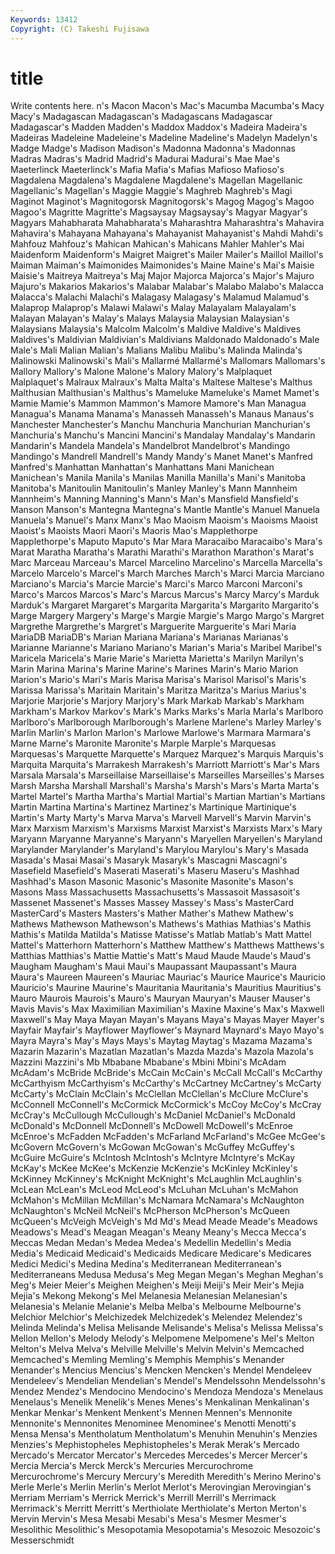 ```yaml
---
Keywords: 13412 
Copyright: (C) Takeshi Fujisawa
---
```


# title

Write contents here.
n's Macon Macon's Mac's Macumba Macumba's Macy Macy's Madagascan
Madagascan's Madagascans Madagascar Madagascar's Madden Madden's Maddox Maddox's Madeira Madeira's
Madeiras Madeleine Madeleine's Madeline Madeline's Madelyn Madelyn's Madge Madge's Madison
Madison's Madonna Madonna's Madonnas Madras Madras's Madrid Madrid's Madurai Madurai's
Mae Mae's Maeterlinck Maeterlinck's Mafia Mafia's Mafias Mafioso Mafioso's Magdalena
Magdalena's Magdalene Magdalene's Magellan Magellanic Magellanic's Magellan's Maggie Maggie's Maghreb
Maghreb's Magi Maginot Maginot's Magnitogorsk Magnitogorsk's Magog Magog's Magoo Magoo's
Magritte Magritte's Magsaysay Magsaysay's Magyar Magyar's Magyars Mahabharata Mahabharata's Maharashtra
Maharashtra's Mahavira Mahavira's Mahayana Mahayana's Mahayanist Mahayanist's Mahdi Mahdi's Mahfouz
Mahfouz's Mahican Mahican's Mahicans Mahler Mahler's Mai Maidenform Maidenform's Maigret
Maigret's Mailer Mailer's Maillol Maillol's Maiman Maiman's Maimonides Maimonides's Maine
Maine's Mai's Maisie Maisie's Maitreya Maitreya's Maj Major Majorca Majorca's
Major's Majuro Majuro's Makarios Makarios's Malabar Malabar's Malabo Malabo's Malacca
Malacca's Malachi Malachi's Malagasy Malagasy's Malamud Malamud's Malaprop Malaprop's Malawi
Malawi's Malay Malayalam Malayalam's Malayan Malayan's Malay's Malays Malaysia Malaysian
Malaysian's Malaysians Malaysia's Malcolm Malcolm's Maldive Maldive's Maldives Maldives's Maldivian
Maldivian's Maldivians Maldonado Maldonado's Male Male's Mali Malian Malian's Malians
Malibu Malibu's Malinda Malinda's Malinowski Malinowski's Mali's Mallarmé Mallarmé's Mallomars
Mallomars's Mallory Mallory's Malone Malone's Malory Malory's Malplaquet Malplaquet's Malraux
Malraux's Malta Malta's Maltese Maltese's Malthus Malthusian Malthusian's Malthus's Mameluke
Mameluke's Mamet Mamet's Mamie Mamie's Mammon Mammon's Mamore Mamore's Man
Managua Managua's Manama Manama's Manasseh Manasseh's Manaus Manaus's Manchester Manchester's
Manchu Manchuria Manchurian Manchurian's Manchuria's Manchu's Mancini Mancini's Mandalay Mandalay's
Mandarin Mandarin's Mandela Mandela's Mandelbrot Mandelbrot's Mandingo Mandingo's Mandrell Mandrell's
Mandy Mandy's Manet Manet's Manfred Manfred's Manhattan Manhattan's Manhattans Mani
Manichean Manichean's Manila Manila's Manilas Manilla Manilla's Mani's Manitoba Manitoba's
Manitoulin Manitoulin's Manley Manley's Mann Mannheim Mannheim's Manning Manning's Mann's
Man's Mansfield Mansfield's Manson Manson's Mantegna Mantegna's Mantle Mantle's Manuel
Manuela Manuela's Manuel's Manx Manx's Mao Maoism Maoism's Maoisms Maoist
Maoist's Maoists Maori Maori's Maoris Mao's Mapplethorpe Mapplethorpe's Maputo Maputo's
Mar Mara Maracaibo Maracaibo's Mara's Marat Maratha Maratha's Marathi Marathi's
Marathon Marathon's Marat's Marc Marceau Marceau's Marcel Marcelino Marcelino's Marcella
Marcella's Marcelo Marcelo's Marcel's March Marches March's Marci Marcia Marciano
Marciano's Marcia's Marcie Marcie's Marci's Marco Marconi Marconi's Marco's Marcos
Marcos's Marc's Marcus Marcus's Marcy Marcy's Marduk Marduk's Margaret Margaret's
Margarita Margarita's Margarito Margarito's Marge Margery Margery's Marge's Margie Margie's
Margo Margo's Margret Margrethe Margrethe's Margret's Marguerite Marguerite's Mari Maria
MariaDB MariaDB's Marian Mariana Mariana's Marianas Marianas's Marianne Marianne's Mariano
Mariano's Marian's Maria's Maribel Maribel's Maricela Maricela's Marie Marie's Marietta
Marietta's Marilyn Marilyn's Marin Marina Marina's Marine Marine's Marines Marin's
Mario Marion Marion's Mario's Mari's Maris Marisa Marisa's Marisol Marisol's
Maris's Marissa Marissa's Maritain Maritain's Maritza Maritza's Marius Marius's Marjorie
Marjorie's Marjory Marjory's Mark Markab Markab's Markham Markham's Markov Markov's
Mark's Marks Marks's Marla Marla's Marlboro Marlboro's Marlborough Marlborough's Marlene
Marlene's Marley Marley's Marlin Marlin's Marlon Marlon's Marlowe Marlowe's Marmara
Marmara's Marne Marne's Maronite Maronite's Marple Marple's Marquesas Marquesas's Marquette
Marquette's Marquez Marquez's Marquis Marquis's Marquita Marquita's Marrakesh Marrakesh's Marriott
Marriott's Mar's Mars Marsala Marsala's Marseillaise Marseillaise's Marseilles Marseilles's Marses
Marsh Marsha Marshall Marshall's Marsha's Marsh's Mars's Marta Marta's Martel
Martel's Martha Martha's Martial Martial's Martian Martian's Martians Martin Martina
Martina's Martinez Martinez's Martinique Martinique's Martin's Marty Marty's Marva Marva's
Marvell Marvell's Marvin Marvin's Marx Marxism Marxism's Marxisms Marxist Marxist's
Marxists Marx's Mary Maryann Maryanne Maryanne's Maryann's Maryellen Maryellen's Maryland
Marylander Marylander's Maryland's Marylou Marylou's Mary's Masada Masada's Masai Masai's
Masaryk Masaryk's Mascagni Mascagni's Masefield Masefield's Maserati Maserati's Maseru Maseru's
Mashhad Mashhad's Mason Masonic Masonic's Masonite Masonite's Mason's Masons Mass
Massachusetts Massachusetts's Massasoit Massasoit's Massenet Massenet's Masses Massey Massey's Mass's
MasterCard MasterCard's Masters Masters's Mather Mather's Mathew Mathew's Mathews Mathewson
Mathewson's Mathews's Mathias Mathias's Mathis Mathis's Matilda Matilda's Matisse Matisse's
Matlab Matlab's Matt Mattel Mattel's Matterhorn Matterhorn's Matthew Matthew's Matthews
Matthews's Matthias Matthias's Mattie Mattie's Matt's Maud Maude Maude's Maud's
Maugham Maugham's Maui Maui's Maupassant Maupassant's Maura Maura's Maureen Maureen's
Mauriac Mauriac's Maurice Maurice's Mauricio Mauricio's Maurine Maurine's Mauritania Mauritania's
Mauritius Mauritius's Mauro Maurois Maurois's Mauro's Mauryan Mauryan's Mauser Mauser's
Mavis Mavis's Max Maximilian Maximilian's Maxine Maxine's Max's Maxwell Maxwell's
May Maya Mayan Mayan's Mayans Maya's Mayas Mayer Mayer's Mayfair
Mayfair's Mayflower Mayflower's Maynard Maynard's Mayo Mayo's Mayra Mayra's May's
Mays Mays's Maytag Maytag's Mazama Mazama's Mazarin Mazarin's Mazatlan Mazatlan's
Mazda Mazda's Mazola Mazola's Mazzini Mazzini's Mb Mbabane Mbabane's Mbini
Mbini's McAdam McAdam's McBride McBride's McCain McCain's McCall McCall's McCarthy
McCarthyism McCarthyism's McCarthy's McCartney McCartney's McCarty McCarty's McClain McClain's McClellan
McClellan's McClure McClure's McConnell McConnell's McCormick McCormick's McCoy McCoy's McCray
McCray's McCullough McCullough's McDaniel McDaniel's McDonald McDonald's McDonnell McDonnell's McDowell
McDowell's McEnroe McEnroe's McFadden McFadden's McFarland McFarland's McGee McGee's McGovern
McGovern's McGowan McGowan's McGuffey McGuffey's McGuire McGuire's McIntosh McIntosh's McIntyre
McIntyre's McKay McKay's McKee McKee's McKenzie McKenzie's McKinley McKinley's McKinney
McKinney's McKnight McKnight's McLaughlin McLaughlin's McLean McLean's McLeod McLeod's McLuhan
McLuhan's McMahon McMahon's McMillan McMillan's McNamara McNamara's McNaughton McNaughton's McNeil
McNeil's McPherson McPherson's McQueen McQueen's McVeigh McVeigh's Md Md's Mead
Meade Meade's Meadows Meadows's Mead's Meagan Meagan's Meany Meany's Mecca
Mecca's Meccas Medan Medan's Medea Medea's Medellin Medellin's Media Media's
Medicaid Medicaid's Medicaids Medicare Medicare's Medicares Medici Medici's Medina Medina's
Mediterranean Mediterranean's Mediterraneans Medusa Medusa's Meg Megan Megan's Meghan Meghan's
Meg's Meier Meier's Meighen Meighen's Meiji Meiji's Meir Meir's Mejia
Mejia's Mekong Mekong's Mel Melanesia Melanesian Melanesian's Melanesia's Melanie Melanie's
Melba Melba's Melbourne Melbourne's Melchior Melchior's Melchizedek Melchizedek's Melendez Melendez's
Melinda Melinda's Melisa Melisande Melisande's Melisa's Melissa Melissa's Mellon Mellon's
Melody Melody's Melpomene Melpomene's Mel's Melton Melton's Melva Melva's Melville
Melville's Melvin Melvin's Memcached Memcached's Memling Memling's Memphis Memphis's Menander
Menander's Mencius Mencius's Mencken Mencken's Mendel Mendeleev Mendeleev's Mendelian Mendelian's
Mendel's Mendelssohn Mendelssohn's Mendez Mendez's Mendocino Mendocino's Mendoza Mendoza's Menelaus
Menelaus's Menelik Menelik's Menes Menes's Menkalinan Menkalinan's Menkar Menkar's Menkent
Menkent's Mennen Mennen's Mennonite Mennonite's Mennonites Menominee Menominee's Menotti Menotti's
Mensa Mensa's Mentholatum Mentholatum's Menuhin Menuhin's Menzies Menzies's Mephistopheles Mephistopheles's
Merak Merak's Mercado Mercado's Mercator Mercator's Mercedes Mercedes's Mercer Mercer's
Mercia Mercia's Merck Merck's Mercuries Mercurochrome Mercurochrome's Mercury Mercury's Meredith
Meredith's Merino Merino's Merle Merle's Merlin Merlin's Merlot Merlot's Merovingian
Merovingian's Merriam Merriam's Merrick Merrick's Merrill Merrill's Merrimack Merrimack's Merritt
Merritt's Merthiolate Merthiolate's Merton Merton's Mervin Mervin's Mesa Mesabi Mesabi's
Mesa's Mesmer Mesmer's Mesolithic Mesolithic's Mesopotamia Mesopotamia's Mesozoic Mesozoic's Messerschmidt
